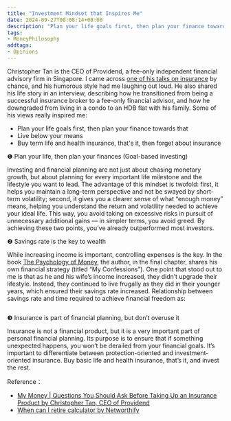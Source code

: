 ```yaml
---
title: "Investment Mindset that Inspires Me"
date: 2024-09-27T00:08:14+08:00
description: "Plan your life goals first, then plan your finance towards that; Live below your means; Buy term life and health insurance, that's it, then forget about insurance"
tags:
- MoneyPhilosophy
addtags:
- Opinions
---
```


Christopher Tan is the CEO of Providend, a fee-only independent financial advisory firm in Singapore. I came across [one of his talks on insurance](https://www.youtube.com/watch?v=hgSrQoY3ORo&t=1728s) by chance, and his humorous style had me laughing out loud. He also shared his life story in an interview, describing how he transitioned from being a successful insurance broker to a fee-only financial advisor, and how he downgraded from living in a condo to an HDB flat with his family. Some of his views really inspired me:

- Plan your life goals first, then plan your finance towards that
- Live below your means
- Buy term life and health insurance, that's it, then forget about insurance

❶ Plan your life, then plan your finances (Goal-based investing)

Investing and financial planning are not just about chasing monetary growth, but about planning for every important life milestone and the lifestyle you want to lead. The advantage of this mindset is twofold: first, it helps you maintain a long-term perspective and not be swayed by short-term volatility; second, it gives you a clearer sense of what “enough money” means, helping you understand the return and volatility needed to achieve your ideal life. This way, you avoid taking on excessive risks in pursuit of unnecessary additional gains — in simpler terms, you avoid greed. By achieving these two points, you’ve already outperformed most investors.

❷ Savings rate is the key to wealth

While increasing income is important, controlling expenses is the key. In the book [The Psychology of Money](https://www.goodreads.com/book/show/41881472-the-psychology-of-money), the author, in the final chapter, shares his own financial strategy (titled “My Confessions”). One point that stood out to me is that as he and his wife’s income increased, they didn’t upgrade their lifestyle. Instead, they continued to live frugally as they did in their younger years, which ensured their savings rate increased. Relationship between savings rate and time required to achieve financial freedom as:

<div>
    <span class="image fit" style="max-width: 1000px;"><img src="https://s3.ap-southeast-1.amazonaws.com/littlecheesecake.me/money.sense/investment_mindset/years_until_fire_vs_savings_rate.webp" alt="" /></span>
</div>

❸ Insurance is part of financial planning, but don’t overuse it

Insurance is not a financial product, but it is a very important part of personal financial planning. Its purpose is to ensure that if something unexpected happens, you won’t be derailed from your financial goals. It’s important to differentiate between protection-oriented and investment-oriented insurance. Buy basic life and health insurance, that’s it, and invest the rest.

Reference：

- [My Money | Questions You Should Ask Before Taking Up an Insurance Product by Christopher Tan, CEO of Providend](https://www.youtube.com/watch?v=hgSrQoY3ORo)
- [When can I retire calculator by Networthify](https://networthify.com/calculator/earlyretirement?income=50000&initialBalance=0&expenses=20000&annualPct=5&withdrawalRate=4)
